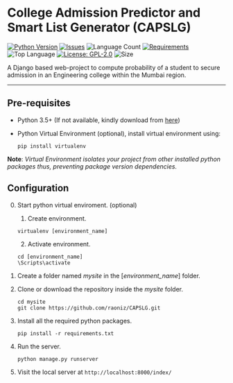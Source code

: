 # College Admission Predictor and Smart List Generator (CAPSLG)


[![Python Version](https://img.shields.io/pypi/pyversions/Django.svg?style=for-the-badge)](https://www.python.org/downloads/)
[![Issues](https://img.shields.io/github/issues/raoniz/CAPSLG.svg?style=for-the-badge)](https://github.com/raoniz/CAPSLG/issues)
![Language Count](https://img.shields.io/github/languages/count/raoniz/CAPSLG.svg?style=for-the-badge&color=orange)
[![Requirements](https://img.shields.io/requires/github/raoniz/CAPSLG.svg?style=for-the-badge)](https://github.com/raoniz/CAPSLG/blob/master/requirements.txt)
![Top Language](https://img.shields.io/github/languages/top/raoniz/CAPSLG.svg?style=for-the-badge&color=red)
[![License: GPL-2.0](https://img.shields.io/badge/License-GPL--3.0-success.svg?style=for-the-badge)](https://opensource.org/licenses/GPL-3.0)
![Size](https://img.shields.io/github/repo-size/raoniz/CAPSLG.svg?style=for-the-badge&color=yellow)



A Django based web-project to compute probability of a student to secure admission in an Engineering college within the Mumbai region.

----

## Pre-requisites

* Python 3.5+ (If not available, kindly download from [here](https://www.python.org/downloads/))
* Python Virtual Environment (optional), install virtual environment using:

  ```console
  pip install virtualenv
  ```

**Note**: *Virtual Environment isolates your project from other installed python packages thus, preventing package version dependencies.*

## Configuration

0. Start python virtual enviroment. (optional)
    1. Create environment.

      ```console
      virtualenv [environment_name]
      ```

    2. Activate environment.
  
      ```console
      cd [environment_name]      
      \Scripts\activate
      ```
1. Create a folder named *mysite* in the [*environment_name*] folder.
2. Clone or download the repository inside the *mysite* folder.

      ```console
      cd mysite
      git clone https://github.com/raoniz/CAPSLG.git
      ```
       
3. Install all the required python packages.

      ```console
      pip install -r requirements.txt
      ```
      
4. Run the server.
      ```console
      python manage.py runserver
      ```

5. Visit the local server at `http://localhost:8000/index/`
